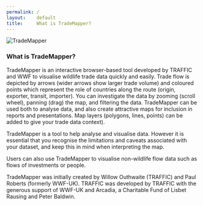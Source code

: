 ```yaml
---
permalink: /
layout:    default
title:     What is TradeMapper?
---
```

![TradeMapper](https://github.com/trademapper/trademapper-js/blob/staging/TradeMapper_cover.png)


### What is TradeMapper?

TradeMapper is an interactive browser-based tool developed by TRAFFIC and WWF to visualise wildlife trade data quickly and easily. Trade flow is depicted by arrows (wider arrows show larger trade volume) and coloured points which represent the role of countries along the route (origin, exporter, transit, importer). You can investigate the data by zooming (scroll wheel), panning (drag) the map, and filtering the data. TradeMapper can be used both to analyse data, and also create attractive maps for inclusion in reports and presentations. Map layers (polygons, lines, points) can be added to give your trade data context).

TradeMapper is a tool to help analyse and visualise data. However it is essential that you recognise the limitations and caveats associated with your dataset, and keep this in mind when interpreting the map.

Users can also use TradeMapper to visualise non-wildlife flow data such as flows of investments or people.  

TradeMapper was initially created by Willow Outhwaite (TRAFFIC) and Paul Roberts (formerly WWF-UK). TRAFFIC was developed by TRAFFIC with the generous support of WWF-UK and Arcadia, a Charitable Fund of Lisbet Rausing and Peter Baldwin.
 


